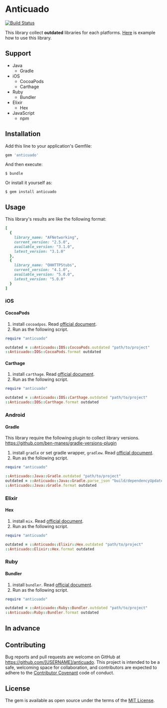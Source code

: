 # Anticuado

[![Build Status](https://travis-ci.org/KazuCocoa/anticuado.svg?branch=master)](https://travis-ci.org/KazuCocoa/anticuado)

This library collect __outdated__ libraries for each platforms. [Here](https://github.com/KazuCocoa/anticuado-example) is example how to use this library.

## Support
- Java
    - Gradle
- iOS
    - CocoaPods
    - Carthage
- Ruby
    - Bundler
- Elixir
    - Hex
- JavaScript
    - npm

## Installation

Add this line to your application's Gemfile:

```ruby
gem 'anticuado'
```

And then execute:

    $ bundle

Or install it yourself as:

    $ gem install anticuado

## Usage

This library's results are like the following format:

```ruby
[
  {
    library_name: "AFNetworking",
    current_version: "2.5.0",
    available_version: "3.1.0",
    latest_version: "3.1.0"
  },
  {
    library_name: "OHHTTPStubs",
    current_version: "4.1.0",
    available_version: "5.0.0",
    latest_version: "5.0.0"
  }
]
```

### iOS
#### CocoaPods
1. install `cocoadpos`. Read [official document](https://cocoapods.org/).
2. Run as the following script.

```ruby
require "anticuado"

outdated = ::Anticuado::IOS::CocoaPods.outdated "path/to/project"
::Anticuado::IOS::CocoaPods.format outdated
```

#### Carthage
1. install `carthage`. Read [official document](https://github.com/Carthage/Carthage).
2. Run as the following script.

```ruby
require "anticuado"

outdated = ::Anticuado::IOS::Carthage.outdated "path/to/project"
::Anticuado::IOS::Carthage.format outdated
```

### Android
#### Gradle

This library require the following plugin to collect library versions.
https://github.com/ben-manes/gradle-versions-plugin

1. install `gradle` or set gradle wrapper, `gradlew`. Read [official document](https://gradle.org/).
2. Run as the following script.

```ruby
require "anticuado"

::Anticuado::Java::Gradle.outdated "path/to/project"
outdated = ::Anticuado::Java::Gradle.parse_json "build/dependencyUpdates"
::Anticuado::Java::Gradle.format outdated
```

### Elixir
#### Hex
1. install `mix`. Read [official document](http://elixir-lang.org/install.html).
2. Run as the following script.

```ruby
require "anticuado"

outdated = ::Anticuado::Elixir::Hex.outdated "path/to/project"
::Anticuado::Elixir::Hex.format outdated
```

### Ruby
#### Bundler
1. install `bundler`. Read [official document](http://bundler.io/).
2. Run as the following script.

```ruby
require "anticuado"

outdated = ::Anticuado::Ruby::Bundler.outdated "path/to/project"
::Anticuado::Ruby::Bundler.format outdated
```

## In advance


## Contributing

Bug reports and pull requests are welcome on GitHub at https://github.com/[USERNAME]/anticuado. This project is intended to be a safe, welcoming space for collaboration, and contributors are expected to adhere to the [Contributor Covenant](http://contributor-covenant.org) code of conduct.


## License

The gem is available as open source under the terms of the [MIT License](http://opensource.org/licenses/MIT).
